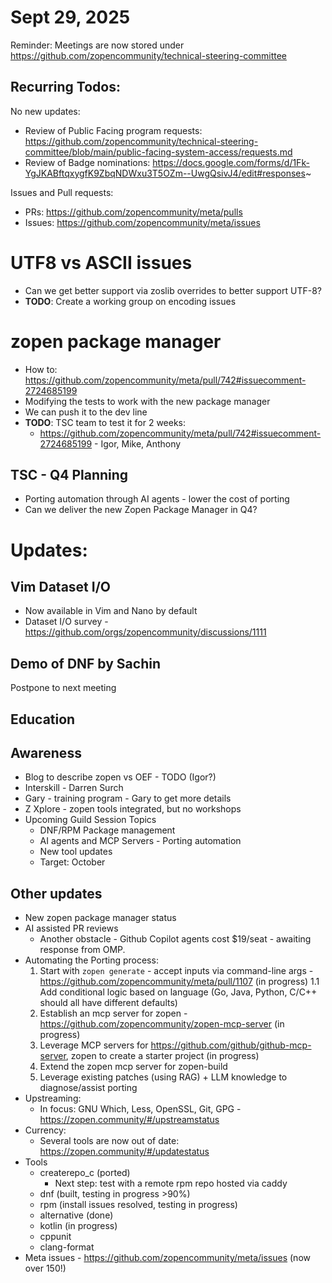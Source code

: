 # Sept 29, 2025
Reminder: Meetings are now stored under https://github.com/zopencommunity/technical-steering-committee

## Recurring Todos:
No new updates:
* Review of Public Facing program requests: https://github.com/zopencommunity/technical-steering-committee/blob/main/public-facing-system-access/requests.md
* Review of Badge nominations: https://docs.google.com/forms/d/1Fk-YgJKABftqxygfK9ZbqNDWxu3T5OZm--UwgQsivJ4/edit#responses~
  
Issues and Pull requests:
* PRs: https://github.com/zopencommunity/meta/pulls
* Issues: https://github.com/zopencommunity/meta/issues

# UTF8 vs ASCII issues
* Can we get better support via zoslib overrides to better support UTF-8?
* **TODO**: Create a working group on encoding issues

# zopen package manager
* How to: https://github.com/zopencommunity/meta/pull/742#issuecomment-2724685199
* Modifying the tests to work with the new package manager 
* We can push it to the dev line
* **TODO**: TSC team to test it for 2 weeks:
  * https://github.com/zopencommunity/meta/pull/742#issuecomment-2724685199 - Igor, Mike, Anthony

## TSC - Q4 Planning
* Porting automation through AI agents - lower the cost of porting
* Can we deliver the new Zopen Package Manager in Q4?

# Updates:

## Vim Dataset I/O
* Now available in Vim and Nano by default
* Dataset I/O survey - https://github.com/orgs/zopencommunity/discussions/1111

## Demo of DNF by Sachin
Postpone to next meeting

## Education


## Awareness
* Blog to describe zopen vs OEF - TODO (Igor?)
* Interskill - Darren Surch
* Gary - training program - Gary to get more details
* Z Xplore - zopen tools integrated, but no workshops
* Upcoming Guild Session Topics
  * DNF/RPM Package management
  * AI agents and MCP Servers - Porting automation
  * New tool updates
  * Target: October
 
## Other updates
* New zopen package manager status
* AI assisted PR reviews
  * Another obstacle - Github Copilot agents cost $19/seat - awaiting response from OMP.
* Automating the Porting process:
  1. Start with `zopen generate` - accept inputs via command-line args - https://github.com/zopencommunity/meta/pull/1107 (in progress)
  1.1 Add conditional logic based on language (Go, Java, Python, C/C++ should all have different defaults)
  2. Establish an mcp server for zopen - https://github.com/zopencommunity/zopen-mcp-server  (in progress)
  3. Leverage MCP servers for https://github.com/github/github-mcp-server, zopen to create a starter project  (in progress)
  4. Extend the zopen mcp server for zopen-build 
  5. Leverage existing patches (using RAG) + LLM knowledge to diagnose/assist porting
* Upstreaming:
  * In focus: GNU Which, Less, OpenSSL, Git, GPG - https://zopen.community/#/upstreamstatus
* Currency:
  * Several tools are now out of date: https://zopen.community/#/updatestatus 
* Tools
  * createrepo_c (ported)
    * Next step: test with a remote rpm repo hosted via caddy
  * dnf (built, testing in progress >90%)
  * rpm (install issues resolved, testing in progress)
  * alternative (done)
  * kotlin (in progress)
  * cppunit
  * clang-format
* Meta issues - https://github.com/zopencommunity/meta/issues (now over 150!)

